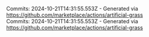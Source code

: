 Commits: 2024-10-21T14:31:55.553Z - Generated via https://github.com/marketplace/actions/artificial-grass
<br>
Commits: 2024-10-21T14:31:55.553Z - Generated via https://github.com/marketplace/actions/artificial-grass
<br>
